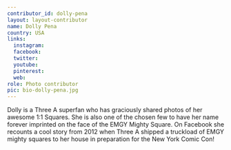 ```yaml
---
contributor_id: dolly-pena
layout: layout-contributor
name: Dolly Pena
country: USA
links:
  instagram: 
  facebook:
  twitter: 
  youtube:
  pinterest: 
  web: 
role: Photo contributor
pic: bio-dolly-pena.jpg
---
```

Dolly is a Three A superfan who has graciously shared photos of her awesome 1:1 Squares. She is also one of the chosen few to have her name forever imprinted on the face of the EMGY Mighty Square. On Facebook she recounts a cool story from 2012 when Three A shipped a truckload of EMGY mighty squares to her house in preparation for the New York Comic Con!